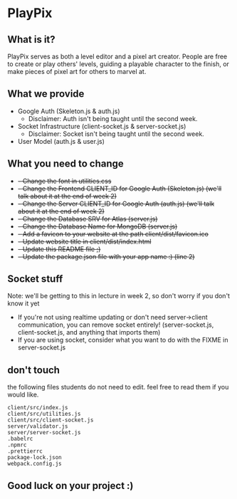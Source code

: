 # PlayPix

## What is it?
PlayPix serves as both a level editor and a pixel art creator. People are free to create or play others' levels, guiding a playable character to the finish, or make pieces of pixel art for others to marvel at.

## What we provide

- Google Auth (Skeleton.js & auth.js)
  - Disclaimer: Auth isn't being taught until the second week.
- Socket Infrastructure (client-socket.js & server-socket.js)
  - Disclaimer: Socket isn't being taught until the second week.
- User Model (auth.js & user.js)

## What you need to change

- ~~- Change the font in utilities.css~~
- ~~- Change the Frontend CLIENT_ID for Google Auth (Skeleton.js) (we'll talk about it at the end of week 2)~~ 
- ~~- Change the Server CLIENT_ID for Google Auth (auth.js) (we'll talk about it at the end of week 2)~~
- ~~- Change the Database SRV for Atlas (server.js)~~
- ~~- Change the Database Name for MongoDB (server.js)~~
- ~~- Add a favicon to your website at the path client/dist/favicon.ico~~
- ~~- Update website title in client/dist/index.html~~
- ~~- Update this README file ;)~~
- ~~- Update the package.json file with your app name :) (line 2)~~

## Socket stuff
Note: we'll be getting to this in lecture in week 2, so don't worry if you don't know it yet

- If you're not using realtime updating or don't need server->client communication, you can remove socket entirely! (server-socket.js, client-socket.js, and anything that imports them)
- If you are using socket, consider what you want to do with the FIXME in server-socket.js


## don't touch

the following files students do not need to edit. feel free to read them if you would like.

```
client/src/index.js
client/src/utilities.js
client/src/client-socket.js
server/validator.js
server/server-socket.js
.babelrc
.npmrc
.prettierrc
package-lock.json
webpack.config.js
```

## Good luck on your project :)
